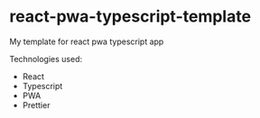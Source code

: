 # react-pwa-typescript-template
My template for react pwa typescript app

Technologies used:
- React
- Typescript
- PWA
- Prettier
